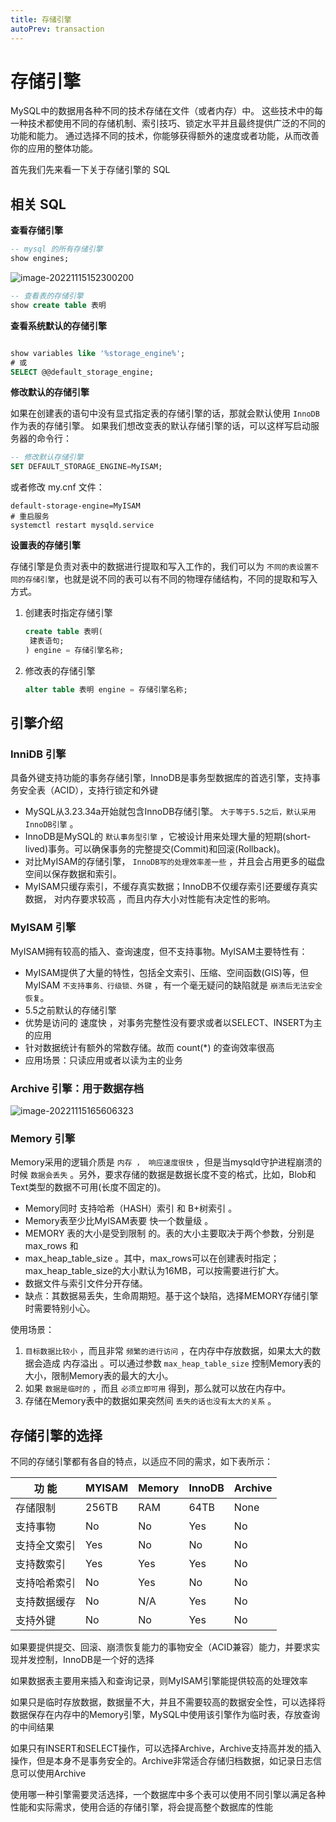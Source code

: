 ```yaml
---
title: 存储引擎
autoPrev: transaction
---
```

# 存储引擎

MySQL中的数据用各种不同的技术存储在文件（或者内存）中。
这些技术中的每一种技术都使用不同的存储机制、索引技巧、锁定水平并且最终提供广泛的不同的功能和能力。
通过选择不同的技术，你能够获得额外的速度或者功能，从而改善你的应用的整体功能。

首先我们先来看一下关于存储引擎的 SQL

## 相关 SQL

**查看存储引擎**

```sql
-- mysql 的所有存储引擎
show engines;
```

![image-20221115152300200](https://img.zxqs.top/20221115152309.png)

```sql
-- 查看表的存储引擎
show create table 表明
```


**查看系统默认的存储引擎**

```sql

show variables like '%storage_engine%';
# 或
SELECT @@default_storage_engine;
```

**修改默认的存储引擎**

如果在创建表的语句中没有显式指定表的存储引擎的话，那就会默认使用 `InnoDB` 作为表的存储引擎。
如果我们想改变表的默认存储引擎的话，可以这样写启动服务器的命令行：

```sql
-- 修改默认存储引擎
SET DEFAULT_STORAGE_ENGINE=MyISAM;
```
或者修改 my.cnf 文件：

```properties
default-storage-engine=MyISAM
# 重启服务
systemctl restart mysqld.service
```

**设置表的存储引擎**

存储引擎是负责对表中的数据进行提取和写入工作的，我们可以为 `不同的表设置不同的存储引擎`，也就是说不同的表可以有不同的物理存储结构，不同的提取和写入方式。

1. 创建表时指定存储引擎
   ```sql
   create table 表明(
    建表语句;
   ) engine = 存储引擎名称;
   ```

2. 修改表的存储引擎
   ```sql
   alter table 表明 engine = 存储引擎名称;
   ```

## 引擎介绍

### InniDB 引擎

具备外键支持功能的事务存储引擎，InnoDB是事务型数据库的首选引擎，支持事务安全表（ACID），支持行锁定和外键

* MySQL从3.23.34a开始就包含InnoDB存储引擎。 `大于等于5.5之后，默认采用InnoDB引擎` 。
* InnoDB是MySQL的 `默认事务型引擎` ，它被设计用来处理大量的短期(short-lived)事务。可以确保事务的完整提交(Commit)和回滚(Rollback)。
* 对比MyISAM的存储引擎， `InnoDB写的处理效率差一些` ，并且会占用更多的磁盘空间以保存数据和索引。
* MyISAM只缓存索引，不缓存真实数据；InnoDB不仅缓存索引还要缓存真实数据， 对内存要求较高 ，而且内存大小对性能有决定性的影响。

### MyISAM 引擎

MyISAM拥有较高的插入、查询速度，但不支持事物。MyISAM主要特性有：

* MyISAM提供了大量的特性，包括全文索引、压缩、空间函数(GIS)等，但MyISAM `不支持事务、行级锁、外键` ，有一个毫无疑问的缺陷就是 `崩溃后无法安全恢复`。
* 5.5之前默认的存储引擎
* 优势是访问的 速度快 ，对事务完整性没有要求或者以SELECT、INSERT为主的应用
* 针对数据统计有额外的常数存储。故而 count(*) 的查询效率很高
* 应用场景：只读应用或者以读为主的业务

### Archive 引擎：用于数据存档

![image-20221115165606323](https://img.zxqs.top/20221115165607.png)

### Memory 引擎

Memory采用的逻辑介质是 `内存 ， 响应速度很快` ，但是当mysqld守护进程崩溃的时候 `数据会丢失` 。另外，要求存储的数据是数据长度不变的格式，比如，Blob和Text类型的数据不可用(长度不固定的)。

* Memory同时 支持哈希（HASH）索引 和 B+树索引 。
* Memory表至少比MyISAM表要 快一个数量级 。
* MEMORY 表的大小是受到限制 的。表的大小主要取决于两个参数，分别是 max_rows 和
* max_heap_table_size 。其中，max_rows可以在创建表时指定；max_heap_table_size的大小默认为16MB，可以按需要进行扩大。
* 数据文件与索引文件分开存储。
* 缺点：其数据易丢失，生命周期短。基于这个缺陷，选择MEMORY存储引擎时需要特别小心。

使用场景：

1. `目标数据比较小` ，而且非常 `频繁的进行访问` ，在内存中存放数据，如果太大的数据会造成 内存溢出 。可以通过参数 `max_heap_table_size` 控制Memory表的大小，限制Memory表的最大的大小。
2. 如果 `数据是临时的` ，而且 `必须立即可用` 得到，那么就可以放在内存中。
3. 存储在Memory表中的数据如果突然间 `丢失的话也没有太大的关系` 。

## 存储引擎的选择

不同的存储引擎都有各自的特点，以适应不同的需求，如下表所示：

| **功 能**    | **MYISAM** | **Memory** | **InnoDB** | **Archive** |
| ------------ | ---------- | ---------- | ---------- | ----------- |
| 存储限制     | 256TB      | RAM        | 64TB       | None        |
| 支持事物     | No         | No         | Yes        | No          |
| 支持全文索引 | Yes        | No         | No         | No          |
| 支持数索引   | Yes        | Yes        | Yes        | No          |
| 支持哈希索引 | No         | Yes        | No         | No          |
| 支持数据缓存 | No         | N/A        | Yes        | No          |
| 支持外键     | No         | No         | Yes        | No          |

如果要提供提交、回滚、崩溃恢复能力的事物安全（ACID兼容）能力，并要求实现并发控制，InnoDB是一个好的选择

如果数据表主要用来插入和查询记录，则MyISAM引擎能提供较高的处理效率

如果只是临时存放数据，数据量不大，并且不需要较高的数据安全性，可以选择将数据保存在内存中的Memory引擎，MySQL中使用该引擎作为临时表，存放查询的中间结果

如果只有INSERT和SELECT操作，可以选择Archive，Archive支持高并发的插入操作，但是本身不是事务安全的。Archive非常适合存储归档数据，如记录日志信息可以使用Archive

使用哪一种引擎需要灵活选择，一个数据库中多个表可以使用不同引擎以满足各种性能和实际需求，使用合适的存储引擎，将会提高整个数据库的性能